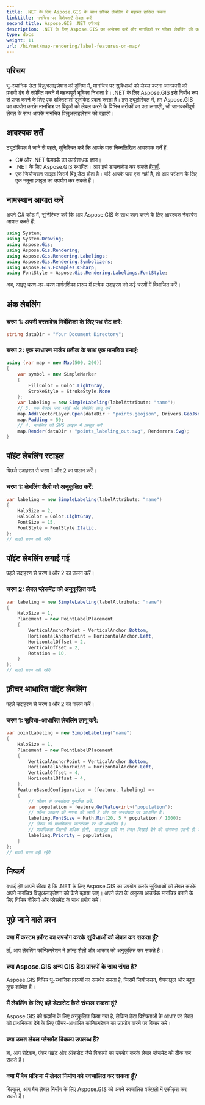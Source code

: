 ```yaml
---
title: .NET के लिए Aspose.GIS के साथ फ़ीचर लेबलिंग में महारत हासिल करना
linktitle: मानचित्र पर विशेषताएँ लेबल करें
second_title: Aspose.GIS .NET एपीआई
description: .NET के लिए Aspose.GIS का अन्वेषण करें और मानचित्रों पर फीचर लेबलिंग की कला में महारत हासिल करें। अपने भू-स्थानिक विज़ुअलाइज़ेशन को सहजता से बढ़ाएं। #मान लीजिए #जीआईएस
type: docs
weight: 11
url: /hi/net/map-rendering/label-features-on-map/
---
```

## परिचय
भू-स्थानिक डेटा विज़ुअलाइज़ेशन की दुनिया में, मानचित्र पर सुविधाओं को लेबल करना जानकारी को प्रभावी ढंग से संप्रेषित करने में महत्वपूर्ण भूमिका निभाता है। .NET के लिए Aspose.GIS इसे निर्बाध रूप से प्राप्त करने के लिए एक शक्तिशाली टूलकिट प्रदान करता है। इस ट्यूटोरियल में, हम Aspose.GIS का उपयोग करके मानचित्र पर बिंदुओं को लेबल करने के विभिन्न तरीकों का पता लगाएंगे, जो जानकारीपूर्ण लेबल के साथ आपके मानचित्र विज़ुअलाइज़ेशन को बढ़ाएंगे।
## आवश्यक शर्तें
ट्यूटोरियल में जाने से पहले, सुनिश्चित करें कि आपके पास निम्नलिखित आवश्यक शर्तें हैं:
- C# और .NET फ्रेमवर्क का कार्यसाधक ज्ञान।
-  .NET के लिए Aspose.GIS स्थापित। आप इसे डाउनलोड कर सकते हैं[यहाँ](https://releases.aspose.com/gis/net/).
- एक जियोजसन फ़ाइल जिसमें बिंदु डेटा होता है। यदि आपके पास एक नहीं है, तो आप परीक्षण के लिए एक नमूना फ़ाइल का उपयोग कर सकते हैं।
## नामस्थान आयात करें
अपने C# कोड में, सुनिश्चित करें कि आप Aspose.GIS के साथ काम करने के लिए आवश्यक नेमस्पेस आयात करते हैं:
```csharp
using System;
using System.Drawing;
using Aspose.Gis;
using Aspose.Gis.Rendering;
using Aspose.Gis.Rendering.Labelings;
using Aspose.Gis.Rendering.Symbolizers;
using Aspose.GIS.Examples.CSharp;
using FontStyle = Aspose.Gis.Rendering.Labelings.FontStyle;
```
अब, आइए चरण-दर-चरण मार्गदर्शिका प्रारूप में प्रत्येक उदाहरण को कई चरणों में विभाजित करें।
##  अंक लेबलिंग

### चरण 1: अपनी दस्तावेज़ निर्देशिका के लिए पथ सेट करें:
```csharp
string dataDir = "Your Document Directory";
```
### चरण 2: एक साधारण मार्कर प्रतीक के साथ एक मानचित्र बनाएं:
```csharp
using (var map = new Map(500, 200))
{
    var symbol = new SimpleMarker
    {
        FillColor = Color.LightGray,
        StrokeStyle = StrokeStyle.None
    };
    var labeling = new SimpleLabeling(labelAttribute: "name");
    // 3. एक वेक्टर परत जोड़ें और लेबलिंग लागू करें
    map.Add(VectorLayer.Open(dataDir + "points.geojson", Drivers.GeoJson), symbol, labeling);
    map.Padding = 50;
    // 4. मानचित्र को SVG फ़ाइल में प्रस्तुत करें
    map.Render(dataDir + "points_labeling_out.svg", Renderers.Svg);
}
```
## पॉइंट लेबलिंग स्टाइल

पिछले उदाहरण से चरण 1 और 2 का पालन करें।

### चरण 1: लेबलिंग शैली को अनुकूलित करें:
```csharp
var labeling = new SimpleLabeling(labelAttribute: "name")
{
    HaloSize = 2,
    HaloColor = Color.LightGray,
    FontSize = 15,
    FontStyle = FontStyle.Italic,
};
// बाकी चरण वही रहेंगे
```
## पॉइंट लेबलिंग लगाई गई

पहले उदाहरण से चरण 1 और 2 का पालन करें।
### चरण 2: लेबल प्लेसमेंट को अनुकूलित करें:
```csharp
var labeling = new SimpleLabeling(labelAttribute: "name")
{
    HaloSize = 1,
    Placement = new PointLabelPlacement
    {
        VerticalAnchorPoint = VerticalAnchor.Bottom,
        HorizontalAnchorPoint = HorizontalAnchor.Left,
        HorizontalOffset = 2,
        VerticalOffset = 2,
        Rotation = 10,
    }
};
// बाकी चरण वही रहेंगे
```
## फ़ीचर आधारित पॉइंट लेबलिंग

पहले उदाहरण से चरण 1 और 2 का पालन करें।

### चरण 1: सुविधा-आधारित लेबलिंग लागू करें:
```csharp
var pointLabeling = new SimpleLabeling("name")
{
    HaloSize = 1,
    Placement = new PointLabelPlacement
    {
        VerticalAnchorPoint = VerticalAnchor.Bottom,
        HorizontalAnchorPoint = HorizontalAnchor.Left,
        VerticalOffset = 4,
        HorizontalOffset = 4,
    },
    FeatureBasedConfiguration = (feature, labeling) =>
    {
        // फ़ीचर से जनसंख्या पुनर्प्राप्त करें.
        var population = feature.GetValue<int>("population");
        // फ़ॉन्ट आकार की गणना की जाती है और यह जनसंख्या पर आधारित है।
        labeling.FontSize = Math.Min(20, 5 * population / 1000);
        // लेबल की प्राथमिकता जनसंख्या पर भी आधारित है।
        // प्राथमिकता जितनी अधिक होगी, आउटपुट छवि पर लेबल दिखाई देने की संभावना उतनी ही अधिक होगी।
        labeling.Priority = population;
    }
};
// बाकी चरण वही रहेंगे
```
## निष्कर्ष
बधाई हो! आपने सीखा है कि .NET के लिए Aspose.GIS का उपयोग करके सुविधाओं को लेबल करके अपने मानचित्र विज़ुअलाइज़ेशन को कैसे बढ़ाया जाए। अपने डेटा के अनुरूप आकर्षक मानचित्र बनाने के लिए विभिन्न शैलियों और प्लेसमेंट के साथ प्रयोग करें।
## पूछे जाने वाले प्रश्न
### क्या मैं कस्टम फ़ॉन्ट का उपयोग करके सुविधाओं को लेबल कर सकता हूँ?
हाँ, आप लेबलिंग कॉन्फ़िगरेशन में फ़ॉन्ट शैली और आकार को अनुकूलित कर सकते हैं।
### क्या Aspose.GIS अन्य GIS डेटा प्रारूपों के साथ संगत है?
Aspose.GIS विभिन्न भू-स्थानिक प्रारूपों का समर्थन करता है, जिसमें जियोजसन, शेपफाइल और बहुत कुछ शामिल हैं।
### मैं लेबलिंग के लिए बड़े डेटासेट कैसे संभाल सकता हूं?
Aspose.GIS को प्रदर्शन के लिए अनुकूलित किया गया है, लेकिन डेटा विशेषताओं के आधार पर लेबल को प्राथमिकता देने के लिए फीचर-आधारित कॉन्फ़िगरेशन का उपयोग करने पर विचार करें।
### क्या उन्नत लेबल प्लेसमेंट विकल्प उपलब्ध हैं?
हां, आप रोटेशन, एंकर पॉइंट और ऑफसेट जैसे विकल्पों का उपयोग करके लेबल प्लेसमेंट को ठीक कर सकते हैं।
### क्या मैं बैच प्रक्रिया में लेबल निर्माण को स्वचालित कर सकता हूँ?
बिल्कुल, आप बैच लेबल निर्माण के लिए Aspose.GIS को अपने स्वचालित वर्कफ़्लो में एकीकृत कर सकते हैं।